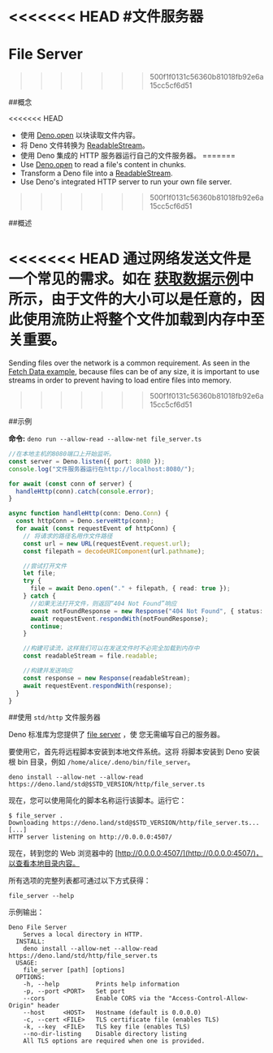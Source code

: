 <<<<<<< HEAD
#文件服务器
=======
# File Server
>>>>>>> 500f1f0131c56360b81018fb92e6a15cc5cf6d51

##概念

<<<<<<< HEAD
- 使用 [Deno.open](/api?s=Deno.open) 以块读取文件内容。
- 将 Deno 文件转换为
  [ReadableStream](https://developer.mozilla.org/en-US/docs/Web/API/ReadableStream)。
- 使用 Deno 集成的 HTTP 服务器运行自己的文件服务器。
=======
- Use [Deno.open](/api?s=Deno.open) to read a file's content in chunks.
- Transform a Deno file into a
  [ReadableStream](https://developer.mozilla.org/en-US/docs/Web/API/ReadableStream).
- Use Deno's integrated HTTP server to run your own file server.
>>>>>>> 500f1f0131c56360b81018fb92e6a15cc5cf6d51

##概述

<<<<<<< HEAD
通过网络发送文件是一个常见的需求。如在
[获取数据示例](./fetch_data.md)中所示，由于文件的大小可以是任意的，因此使用流防止将整个文件加载到内存中至关重要。
=======
Sending files over the network is a common requirement. As seen in the
[Fetch Data example](./fetch_data.md), because files can be of any size, it is
important to use streams in order to prevent having to load entire files into
memory.
>>>>>>> 500f1f0131c56360b81018fb92e6a15cc5cf6d51

##示例

**命令:** `deno run --allow-read --allow-net file_server.ts`

```ts
//在本地主机的8080端口上开始监听。
const server = Deno.listen({ port: 8080 });
console.log("文件服务器运行在http://localhost:8080/");

for await (const conn of server) {
  handleHttp(conn).catch(console.error);
}

async function handleHttp(conn: Deno.Conn) {
  const httpConn = Deno.serveHttp(conn);
  for await (const requestEvent of httpConn) {
    // 将请求的路径名用作文件路径
    const url = new URL(requestEvent.request.url);
    const filepath = decodeURIComponent(url.pathname);

    //尝试打开文件
    let file;
    try {
      file = await Deno.open("." + filepath, { read: true });
    } catch {
      //如果无法打开文件，则返回“404 Not Found”响应
      const notFoundResponse = new Response("404 Not Found", { status: 404 });
      await requestEvent.respondWith(notFoundResponse);
      continue;
    }

    //构建可读流，这样我们可以在发送文件时不必完全加载到内存中
    const readableStream = file.readable;

    //构建并发送响应
    const response = new Response(readableStream);
    await requestEvent.respondWith(response);
  }
}
```

##使用 `std/http` 文件服务器

Deno 标准库为您提供了
[file server](https://deno.land/std@$STD_VERSION/http/file_server.ts) ，使
您无需编写自己的服务器。

要使用它，首先将远程脚本安装到本地文件系统。这将 将脚本安装到 Deno 安装根 bin
目录，例如 `/home/alice/.deno/bin/file_server`。

```shell
deno install --allow-net --allow-read https://deno.land/std@$STD_VERSION/http/file_server.ts
```

现在，您可以使用简化的脚本名称运行该脚本。运行它：

```shell
$ file_server .
Downloading https://deno.land/std@$STD_VERSION/http/file_server.ts...
[...]
HTTP server listening on http://0.0.0.0:4507/
```

现在，转到您的 Web 浏览器中的
[http://0.0.0.0:4507/](http://0.0.0.0:4507/)，以查看本地目录内容。

所有选项的完整列表都可通过以下方式获得：

```shell
file_server --help
```

示例输出：

```
Deno File Server
    Serves a local directory in HTTP.
  INSTALL:
    deno install --allow-net --allow-read https://deno.land/std/http/file_server.ts
  USAGE:
    file_server [path] [options]
  OPTIONS:
    -h, --help          Prints help information
    -p, --port <PORT>   Set port
    --cors              Enable CORS via the "Access-Control-Allow-Origin" header
    --host     <HOST>   Hostname (default is 0.0.0.0)
    -c, --cert <FILE>   TLS certificate file (enables TLS)
    -k, --key  <FILE>   TLS key file (enables TLS)
    --no-dir-listing    Disable directory listing
    All TLS options are required when one is provided.
```

